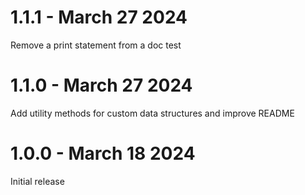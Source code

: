 # 1.1.1 - March 27 2024

Remove a print statement from a doc test

# 1.1.0 - March 27 2024

Add utility methods for custom data structures and improve README

# 1.0.0 - March 18 2024

Initial release
